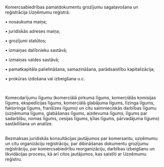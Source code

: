 Komercsabiedrības pamatdokumentu grozījumu sagatavošana un reģistrācija Uzņēmumu reģistrā:

• nosaukuma maiņa;

• juridiskās adreses maiņa;

• grozījumi statūtos;

• izmaiņas dalībnieku sastāvā;

• izmaiņas valdes sastāvā;

• pamatkapitāla palielināšana, samazināšana, parādsaistību kapitalizācija;

• prokūras izdošana vai izbeigšana u.c.

<br/>

Komecdarījumu līgumu (komerciālā pirkuma līgums, komerciālās komisijas līgums, ekspedīcijas līgums, komerciālā glabājuma līgums, līzinga līgums, faktoringa līgums, franšīzes līgums) un citu saimnieciskās darbības līgumu (uzņēmuma līgums, glabāšanas līgums, aizdevuma līgums, līgums par sadarbību, nomas līgums, cesijas līgums, ķīlas līgums, pārvadājuma līgums) sastādīšana un analīze.

<br/>
<span>Bezmaksas juridiskās konsultācijas jautājumos par komersantu, uzņēmumu un citu organizāciju reģistrāciju, par dibināšanas dokumentu grozījumu reģistrāciju, par komercsabiedrību reorganizāciju, darbības izbeigšanu un likvidācijas procesu, kā arī citos jautājumos, kas saistīti ar Uzņēmumu reģistru.</span>